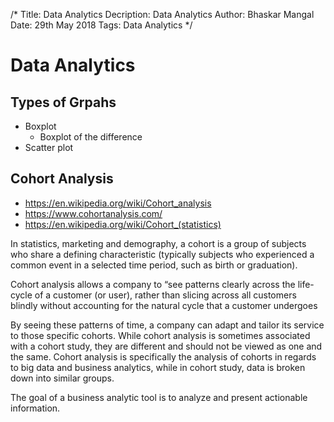 /*
Title: Data Analytics
Decription: Data Analytics
Author: Bhaskar Mangal
Date: 29th May 2018
Tags: Data Analytics
*/

# Data Analytics

## Types of Grpahs
* Boxplot
	- Boxplot of the difference
* Scatter plot

## Cohort Analysis
- https://en.wikipedia.org/wiki/Cohort_analysis
- https://www.cohortanalysis.com/
- https://en.wikipedia.org/wiki/Cohort_(statistics)

In statistics, marketing and demography, a cohort is a group of subjects who share a defining characteristic (typically subjects who experienced a common event in a selected time period, such as birth or graduation).

Cohort analysis allows a company to “see patterns clearly across the life-cycle of a customer (or user), rather than slicing across all customers blindly without accounting for the natural cycle that a customer undergoes

By seeing these patterns of time, a company can adapt and tailor its service to those specific cohorts. While cohort analysis is sometimes associated with a cohort study, they are different and should not be viewed as one and the same. Cohort analysis is specifically the analysis of cohorts in regards to big data and business analytics, while in cohort study, data is broken down into similar groups.

The goal of a business analytic tool is to analyze and present actionable information.
